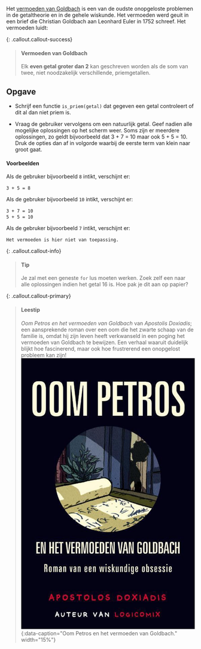 Het <a href="https://nl.wikipedia.org/wiki/Vermoeden_van_Goldbach" target="_blank">vermoeden van Goldbach</a> is een van de oudste onopgeloste problemen in de getaltheorie en in de gehele wiskunde. Het vermoeden werd geuit in een brief die Christian Goldbach aan Leonhard Euler in 1752 schreef. Het vermoeden luidt:

{: .callout.callout-success}
> #### Vermoeden van Goldbach
> Elk **even getal groter dan 2** kan geschreven worden als de som van twee, niet noodzakelijk verschillende, priemgetallen.

## Opgave
- Schrijf een functie `is_priem(getal)` dat gegeven een getal controleert of dit al dan niet priem is.

- Vraag de gebruiker vervolgens om een natuurlijk getal. Geef nadien alle mogelijke oplossingen op het scherm weer.
Soms zijn er meerdere oplossingen, zo geldt bijvoorbeeld dat 3 + 7 = 10 maar ook 5 + 5 = 10. Druk de opties dan af in volgorde waarbij de eerste term van klein naar groot gaat. 

#### Voorbeelden
Als de gebruker bijvoorbeeld `8` intikt, verschijnt er:

```pyton
3 + 5 = 8
```

Als de gebruker bijvoorbeeld `10` intikt, verschijnt er:

```
3 + 7 = 10
5 + 5 = 10
```

Als de gebruker bijvoorbeeld `7` intikt, verschijnt er:

```
Het vermoeden is hier niet van toepassing.
```


{: .callout.callout-info}
> #### Tip
> Je zal met een geneste `for` lus moeten werken. Zoek zelf een naar alle oplossingen indien het getal 16 is. Hoe pak je dit aan op papier?


{: .callout.callout-primary}
> #### Leestip
>*Oom Petros en het vermoeden van Goldbach* van *Apostolis Doxiadis*; een aansprekende roman over een oom die het zwarte schaap van de familie is, omdat hij zijn leven heeft verkwanseld in een poging het vermoeden van Goldbach te bewijzen. Een verhaal waaruit duidelijk blijkt hoe fascinerend, maar ook hoe frustrerend een onopgelost probleem kan zijn!
> ![Oom Petros en het vermoeden van Goldbach.](media/oom_petros.jpg "Oom Petros en het vermoeden van Goldbach."){:data-caption="Oom Petros en het vermoeden van Goldbach." width="15%"}
